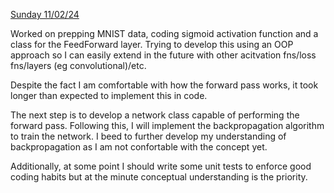 <u>Sunday 11/02/24</u>

Worked on prepping MNIST data, coding sigmoid activation function and a class for the FeedForward layer. Trying to develop this using an OOP approach so I can easily extend in the future with other acitvation fns/loss fns/layers (eg convolutional)/etc.

Despite the fact I am comfortable with how the forward pass works, it took longer than expected to implement this in code.

The next step is to develop a network class capable of performing the forward pass. Following this, I will implement the backpropagation algorithm to train the network. I beed to further develop my understanding of backpropagation as I am not confortable with the concept yet. 

Additionally, at some point I should write some unit tests to enforce good coding habits but at the minute conceptual understanding is the priority. 
